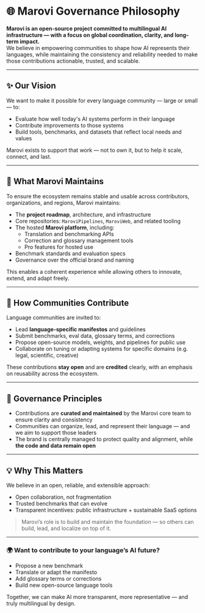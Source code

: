 # 🌐 Marovi Governance Philosophy

**Marovi is an open-source project committed to multilingual AI infrastructure — with a focus on global coordination, clarity, and long-term impact.**  
We believe in empowering communities to shape how AI represents their languages, while maintaining the consistency and reliability needed to make those contributions actionable, trusted, and scalable.

---

## ✨ Our Vision

We want to make it possible for every language community — large or small — to:
- Evaluate how well today's AI systems perform in their language
- Contribute improvements to those systems
- Build tools, benchmarks, and datasets that reflect local needs and values

Marovi exists to support that work — not to own it, but to help it scale, connect, and last.

---

## 🔧 What Marovi Maintains

To ensure the ecosystem remains stable and usable across contributors, organizations, and regions, Marovi maintains:

- The **project roadmap**, architecture, and infrastructure  
- Core repositories: `MaroviPipelines`, `MaroviWeb`, and related tooling  
- The hosted **Marovi platform**, including:  
  - Translation and benchmarking APIs  
  - Correction and glossary management tools  
  - Pro features for hosted use  
- Benchmark standards and evaluation specs  
- Governance over the official brand and naming

This enables a coherent experience while allowing others to innovate, extend, and adapt freely.

---

## 🤝 How Communities Contribute

Language communities are invited to:
- Lead **language-specific manifestos** and guidelines  
- Submit benchmarks, eval data, glossary terms, and corrections  
- Propose open-source models, weights, and pipelines for public use  
- Collaborate on tuning or adapting systems for specific domains (e.g. legal, scientific, creative)

These contributions **stay open** and are **credited** clearly, with an emphasis on reusability across the ecosystem.

---

## 🧭 Governance Principles

- Contributions are **curated and maintained** by the Marovi core team to ensure clarity and consistency  
- Communities can organize, lead, and represent their language — and we aim to support those leaders  
- The brand is centrally managed to protect quality and alignment, while **the code and data remain open**

---

## 💡 Why This Matters

We believe in an open, reliable, and extensible approach:
- Open collaboration, not fragmentation  
- Trusted benchmarks that can evolve  
- Transparent incentives: public infrastructure + sustainable SaaS options

> Marovi’s role is to build and maintain the foundation — so others can build, lead, and localize on top of it.

---

### 🌍 Want to contribute to your language’s AI future?

- Propose a new benchmark  
- Translate or adapt the manifesto  
- Add glossary terms or corrections  
- Build new open-source language tools

Together, we can make AI more transparent, more representative — and truly multilingual by design.
